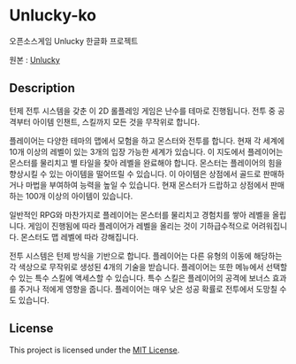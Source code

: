 # Unlucky-ko

오픈소스게임 Unlucky 한글화 프로젝트

원본 : [Unlucky](https://github.com/mingli1/Unlucky)

## Description

턴제 전투 시스템을 갖춘 이 2D 롤플레잉 게임은 난수를 테마로 진행됩니다. 전투 중 공격부터 아이템 인챈트, 스킬까지 모든 것을 무작위로 합니다.

플레이어는 다양한 테마의 맵에서 모험을 하고 몬스터와 전투를 합니다. 현재 각 세계에 10개 이상의 레벨이 있는 3개의 입장 가능한 세계가 있습니다. 이 지도에서 플레이어는 몬스터를 물리치고 별 타일을 찾아 레벨을 완료해야 합니다. 몬스터는 플레이어의 힘을 향상시킬 수 있는 아이템을 떨어뜨릴 수 있습니다. 이 아이템은 상점에서 골드로 판매하거나 마법을 부여하여 능력을 높일 수 있습니다. 현재 몬스터가 드랍하고 상점에서 판매하는 100개 이상의 아이템이 있습니다.

일반적인 RPG와 마찬가지로 플레이어는 몬스터를 물리치고 경험치를 쌓아 레벨을 올립니다. 게임이 진행됨에 따라 플레이어가 레벨을 올리는 것이 기하급수적으로 어려워집니다. 몬스터도 맵 레벨에 따라 강해집니다.

전투 시스템은 턴제 방식을 기반으로 합니다. 플레이어는 다른 유형의 이동에 해당하는 각 색상으로 무작위로 생성된 4개의 기술을 받습니다. 플레이어는 또한 메뉴에서 선택할 수 있는 특수 스킬에 액세스할 수 있습니다. 특수 스킬은 플레이어의 공격에 보너스 효과를 주거나 적에게 영향을 줍니다. 플레이어는 매우 낮은 성공 확률로 전투에서 도망칠 수도 있습니다.

## License
This project is licensed under the [MIT License](https://github.com/mingli1/Unlucky/blob/master/LICENSE).
